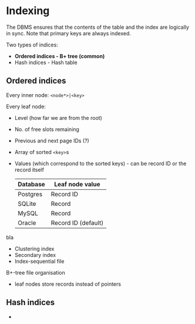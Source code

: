 # Indexing

The DBMS ensures that the contents of the table and the index are logically in sync. Note that primary keys are always indexed.

Two types of indices:

* **Ordered indices - B+ tree (common)**
* Hash indices - Hash table

## Ordered indices

Every inner node: `<node*>|<key>`

Every leaf node:
* Level (how far we are from the root)
* No. of free slots remaining
* Previous and next page IDs (?)
* Array of sorted `<key>`s
* Values (which correspond to the sorted keys) - can be record ID or the record itself

    Database | Leaf node value
    ---------|------------------
    Postgres | Record ID
    SQLite   | Record
    MySQL    | Record
    Oracle   | Record ID (default)

bla

* Clustering index
* Secondary index
* Index-sequential file

B+-tree file organisation
* leaf nodes store records instead of pointers

## Hash indices

-
